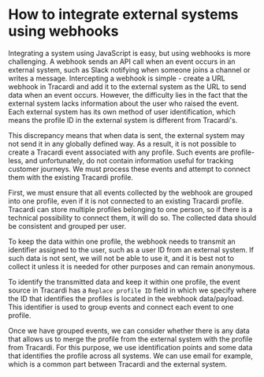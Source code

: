 # How to integrate external systems using webhooks

Integrating a system using JavaScript is easy, but using webhooks is more challenging. A webhook sends an API call when
an event occurs in an external system, such as Slack notifying when someone joins a channel or writes a message.
Intercepting a webhook is simple - create a URL webhook in Tracardi and add it to the external system as the URL to send
data when an event occurs. However, the difficulty lies in the fact that the external system lacks information about the
user who raised the event. Each external system has its own method of user identification, which means the profile ID in
the external system is different from Tracardi's.

This discrepancy means that when data is sent, the external system may not send it in any globally defined way. As a
result, it is not possible to create a Tracardi event associated with any profile. Such events are profile-less, and
unfortunately, do not contain information useful for tracking customer journeys. We must process these events and
attempt to connect them with the existing Tracardi profile.

First, we must ensure that all events collected by the webhook are grouped into one profile, even if it is not connected
to an existing Tracardi profile. Tracardi can store multiple profiles belonging to one person, so if there is a
technical possibility to connect them, it will do so. The collected data should be consistent and grouped per user.

To keep the data within one profile, the webhook needs to transmit an identifier assigned to the user, such as a user ID
from an external system. If such data is not sent, we will not be able to use it, and it is best not to collect
it unless it is needed for other purposes and can remain anonymous.

To identify the transmitted data and keep it within one profile, the event source in Tracardi has a `Replace profile ID`
field in which we specify where the ID that identifies the profiles is located in the webhook data/payload. 
This identifier is used to group events and connect each event to one profile.

Once we have grouped events, we can consider whether there is any data that allows us to merge the profile from the
external system with the profile from Tracardi. For this purpose, we use identification points and some data that 
identifies the profile across all systems. We can use email for example, which is a common part between 
Tracardi and the external system.